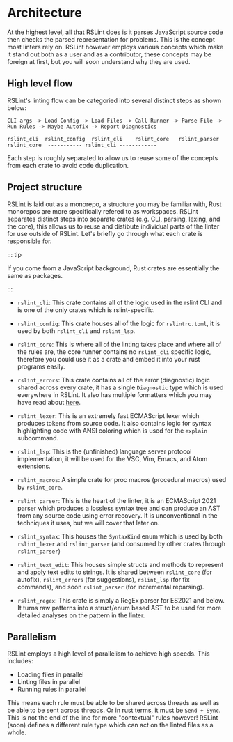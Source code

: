 # Architecture

At the highest level, all that RSLint does is it parses JavaScript source code then checks the parsed representation for problems. This is the concept most linters rely on. RSLint however employs various concepts which make it stand out both as a user and as a contributor, these concepts may be foreign at first, but you will soon understand why they are used.

## High level flow

RSLint's linting flow can be categoried into several distinct steps as shown below:

```
CLI args -> Load Config -> Load Files -> Call Runner -> Parse File -> Run Rules -> Maybe Autofix -> Report Diagnostics

rslint_cli  rslint_config  rslint_cli    rslint_core   rslint_parser  rslint_core  ----------- rslint_cli ------------
```

Each step is roughly separated to allow us to reuse some of the concepts from each crate to avoid code duplication.

## Project structure

RSLint is laid out as a monorepo, a structure you may be familiar with, Rust monorepos are more specifically refered to as workspaces. RSLint separates distinct steps into separate crates (e.g. CLI, parsing, lexing, and the core), this allows us to reuse and distibute individual parts of the linter for use outside of RSLint. Let's briefly go through what each crate is responsible for.

::: tip

If you come from a JavaScript background, Rust crates are essentially the same as packages.

:::

- `rslint_cli`: This crate contains all of the logic used in the rslint CLI and is one of the only crates which is rslint-specific.

- `rslint_config`: This crate houses all of the logic for `rslintrc.toml`, it is used by both `rslint_cli` and `rslint_lsp`.

- `rslint_core`: This is where all of the linting takes place and where all of the rules are, the core runner contains no `rslint_cli` specific logic, therefore you could use it as a crate and embed it into your rust programs easily.

- `rslint_errors`: This crate contains all of the error (diagnostic) logic shared across every crate, it has a single `Diagnostic` type which is used everywhere in RSLint. It also has multiple formatters which you may have read about [here](../guide/formatters.md).

- `rslint_lexer`: This is an extremely fast ECMAScript lexer which produces tokens from source code. It also contains logic for syntax highlighting code with ANSI coloring which is used for the `explain` subcommand.

- `rslint_lsp`: This is the (unfinished) language server protocol implementation, it will be used for the VSC, Vim, Emacs, and Atom extensions.

- `rslint_macros`: A simple crate for proc macros (procedural macros) used by `rslint_core`.

- `rslint_parser`: This is the heart of the linter, it is an ECMAScript 2021 parser which produces a lossless syntax tree and can produce an AST from any source code using error recovery. It is unconventional in the techniques it uses, but we will cover that later on.

- `rslint_syntax`: This houses the `SyntaxKind` enum which is used by both `rslint_lexer` and `rslint_parser` (and consumed by other crates through `rslint_parser`)

- `rslint_text_edit`: This houses simple structs and methods to represent and apply text edits to strings. It is shared between `rslint_core` (for autofix), `rslint_errors` (for suggestions), `rslint_lsp` (for fix commands), and soon `rslint_parser` (for incremental reparsing).

- `rslint_regex`: This crate is simply a RegEx parser for ES2021 and below. It turns raw patterns into a struct/enum based AST to be used for more detailed analyses on the pattern in the linter.

## Parallelism

RSLint employs a high level of parallelism to achieve high speeds. This includes:

- Loading files in parallel
- Linting files in parallel
- Running rules in parallel

This means each rule must be able to be shared across threads as well as be able to be sent across threads. Or in rust terms,
it must be `Send + Sync`. This is not the end of the line for more "contextual" rules however! RSLint (soon) defines a different rule type which
can act on the linted files as a whole.
